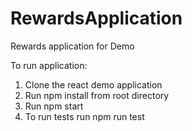 # RewardsApplication
Rewards application for Demo

To run application:
1. Clone the react demo application
2. Run npm install from root directory
3. Run npm start 
4. To run tests run npm run test
